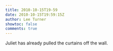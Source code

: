 ```yaml
---
title: 2010-10-15T19-59
date: 2010-10-15T19:59:15Z
author: Lee Turner
showtoc: false
comments: true
---
```


Juliet has already pulled the curtains off the wall.

